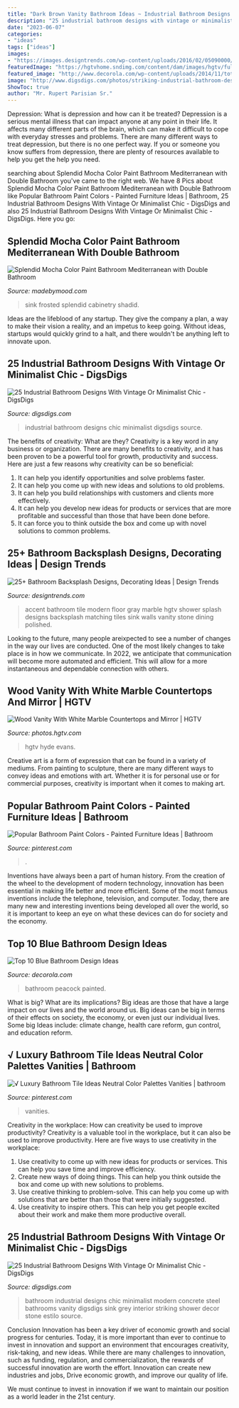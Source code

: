 ```yaml
---
title: "Dark Brown Vanity Bathroom Ideas ~ Industrial Bathroom Designs Chic Minimalist Digsdigs Source"
description: "25 industrial bathroom designs with vintage or minimalist chic"
date: "2023-06-07"
categories:
- "ideas"
tags: ["ideas"]
images:
- "https://images.designtrends.com/wp-content/uploads/2016/02/05090000/Blue-Tile-Accent-Wall-Modern-Bathroom-splash.jpeg"
featuredImage: "https://hgtvhome.sndimg.com/content/dam/images/hgtv/fullset/2015/1/30/0/Hyde-Evans-Design_Discovery-Park_Master-Bath-Vanity.jpg.rend.hgtvcom.966.1288.suffix/1422641381137.jpeg"
featured_image: "http://www.decorola.com/wp-content/uploads/2014/11/totally-blue-cute-bathroom.jpg"
image: "http://www.digsdigs.com/photos/striking-industrial-bathroom-designs-25.jpg"
ShowToc: true
author: "Mr. Rupert Parisian Sr."
---
```



Depression: What is depression and how can it be treated?
Depression is a serious mental illness that can impact anyone at any point in their life. It affects many different parts of the brain, which can make it difficult to cope with everyday stresses and problems. There are many different ways to treat depression, but there is no one perfect way. If you or someone you know suffers from depression, there are plenty of resources available to help you get the help you need.

	

		
searching about Splendid Mocha Color Paint Bathroom Mediterranean with Double Bathroom you've came to the right web. We have 8 Pics about Splendid Mocha Color Paint Bathroom Mediterranean with Double Bathroom like Popular Bathroom Paint Colors - Painted Furniture Ideas | Bathroom, 25 Industrial Bathroom Designs With Vintage Or Minimalist Chic - DigsDigs and also 25 Industrial Bathroom Designs With Vintage Or Minimalist Chic - DigsDigs. Here you go:
		
    
## Splendid Mocha Color Paint Bathroom Mediterranean With Double Bathroom

<img loading=lazy src="https://madebymood.com/wp-content/uploads/2020/01/Splendid-Mocha-Color-Paint-Bathroom-Mediterranean-With-Frosted-Glass-Window-And-Wood-Cabinet-Arched.jpg" onerror="this.onerror=null;this.src='https://tse4.mm.bing.net/th?id=OIP.UgreabvZptlJOn3NowhlGQHaLH&amp;pid=15.1';" alt="Splendid Mocha Color Paint Bathroom Mediterranean with Double Bathroom">

_Source: madebymood.com_

>sink frosted splendid cabinetry shadid. 

	

Ideas are the lifeblood of any startup. They give the company a plan, a way to make their vision a reality, and an impetus to keep going. Without ideas, startups would quickly grind to a halt, and there wouldn't be anything left to innovate upon.

    
## 25 Industrial Bathroom Designs With Vintage Or Minimalist Chic - DigsDigs

<img loading=lazy src="http://www.digsdigs.com/photos/striking-industrial-bathroom-designs-25.jpg" onerror="this.onerror=null;this.src='https://tse1.mm.bing.net/th?id=OIP.B0fN0g9fs3P-pmISf_WvFwHaNK&amp;pid=15.1';" alt="25 Industrial Bathroom Designs With Vintage Or Minimalist Chic - DigsDigs">

_Source: digsdigs.com_

>industrial bathroom designs chic minimalist digsdigs source. 

	

The benefits of creativity: What are they?
Creativity is a key word in any business or organization. There are many benefits to creativity, and it has been proven to be a powerful tool for growth, productivity and success. Here are just a few reasons why creativity can be so beneficial: 
1. It can help you identify opportunities and solve problems faster.
2. It can help you come up with new ideas and solutions to old problems.
3. It can help you build relationships with customers and clients more effectively. 
4. It can help you develop new ideas for products or services that are more profitable and successful than those that have been done before. 
5. It can force you to think outside the box and come up with novel solutions to common problems.

    
## 25+ Bathroom Backsplash Designs, Decorating Ideas | Design Trends

<img loading=lazy src="https://images.designtrends.com/wp-content/uploads/2016/02/05090000/Blue-Tile-Accent-Wall-Modern-Bathroom-splash.jpeg" onerror="this.onerror=null;this.src='https://tse4.mm.bing.net/th?id=OIP.QSadvjQeq7CZzYSuQyF65wHaLH&amp;pid=15.1';" alt="25+ Bathroom Backsplash Designs, Decorating Ideas | Design Trends">

_Source: designtrends.com_

>accent bathroom tile modern floor gray marble hgtv shower splash designs backsplash matching tiles sink walls vanity stone dining polished. 

	

Looking to the future, many people areixpected to see a number of changes in the way our lives are conducted. One of the most likely changes to take place is in how we communicate. In 2022, we anticipate that communication will become more automated and efficient. This will allow for a more instantaneous and dependable connection with others.

    
## Wood Vanity With White Marble Countertops And Mirror | HGTV

<img loading=lazy src="https://hgtvhome.sndimg.com/content/dam/images/hgtv/fullset/2015/1/30/0/Hyde-Evans-Design_Discovery-Park_Master-Bath-Vanity.jpg.rend.hgtvcom.966.1288.suffix/1422641381137.jpeg" onerror="this.onerror=null;this.src='https://tse4.mm.bing.net/th?id=OIP.B8fC93dcEovTdPvPNHmlKQHaJ4&amp;pid=15.1';" alt="Wood Vanity With White Marble Countertops and Mirror | HGTV">

_Source: photos.hgtv.com_

>hgtv hyde evans. 

	

Creative art is a form of expression that can be found in a variety of mediums. From painting to sculpture, there are many different ways to convey ideas and emotions with art. Whether it is for personal use or for commercial purposes, creativity is important when it comes to making art.

    
## Popular Bathroom Paint Colors - Painted Furniture Ideas | Bathroom

<img loading=lazy src="https://i.pinimg.com/736x/35/dd/ff/35ddff5815e920cdb950f75a1cad2c72.jpg" onerror="this.onerror=null;this.src='https://tse4.mm.bing.net/th?id=OIP.zQYO2YYxFeQS3yyoisQNjwHaLH&amp;pid=15.1';" alt="Popular Bathroom Paint Colors - Painted Furniture Ideas | Bathroom">

_Source: pinterest.com_

>. 

	

Inventions have always been a part of human history. From the creation of the wheel to the development of modern technology, innovation has been essential in making life better and more efficient. Some of the most famous inventions include the telephone, television, and computer. Today, there are many new and interesting inventions being developed all over the world, so it is important to keep an eye on what these devices can do for society and the economy.

    
## Top 10 Blue Bathroom Design Ideas

<img loading=lazy src="http://www.decorola.com/wp-content/uploads/2014/11/totally-blue-cute-bathroom.jpg" onerror="this.onerror=null;this.src='https://tse1.mm.bing.net/th?id=OIP.ftO3jY8ZjvRp1qD3bNbO-QAAAA&amp;pid=15.1';" alt="Top 10 Blue Bathroom Design Ideas">

_Source: decorola.com_

>bathroom peacock painted. 

	

What is big? What are its implications?
Big ideas are those that have a large impact on our lives and the world around us. Big ideas can be big in terms of their effects on society, the economy, or even just our individual lives. Some big Ideas include: climate change, health care reform, gun control, and education reform.

    
## √ Luxury Bathroom Tile Ideas Neutral Color Palettes Vanities | Bathroom

<img loading=lazy src="https://i.pinimg.com/736x/e8/fa/c5/e8fac5525b22160211a7cd278e732028.jpg" onerror="this.onerror=null;this.src='https://tse2.mm.bing.net/th?id=OIP.lxsQ4mRcQOcpWABN-elHEQHaM-&amp;pid=15.1';" alt="√ Luxury Bathroom Tile Ideas Neutral Color Palettes Vanities | bathroom">

_Source: pinterest.com_

>vanities. 

	

Creativity in the workplace: How can creativity be used to improve productivity?
Creativity is a valuable tool in the workplace, but it can also be used to improve productivity. Here are five ways to use creativity in the workplace: 
1. Use creativity to come up with new ideas for products or services. This can help you save time and improve efficiency. 
2. Create new ways of doing things. This can help you think outside the box and come up with new solutions to problems. 
3. Use creative thinking to problem-solve. This can help you come up with solutions that are better than those that were initially suggested. 
4. Use creativity to inspire others. This can help you get people excited about their work and make them more productive overall. 

    
## 25 Industrial Bathroom Designs With Vintage Or Minimalist Chic - DigsDigs

<img loading=lazy src="http://www.digsdigs.com/photos/striking-industrial-bathroom-designs-23-554x791.jpg" onerror="this.onerror=null;this.src='https://tse1.mm.bing.net/th?id=OIP.E3qR3jEn_GJg6KyRTJcP2QHaKk&amp;pid=15.1';" alt="25 Industrial Bathroom Designs With Vintage Or Minimalist Chic - DigsDigs">

_Source: digsdigs.com_

>bathroom industrial designs chic minimalist modern concrete steel bathrooms vanity digsdigs sink grey interior striking shower decor stone estilo source. 

	

Conclusion
Innovation has been a key driver of economic growth and social progress for centuries. Today, it is more important than ever to continue to invest in innovation and support an environment that encourages creativity, risk-taking, and new ideas.
While there are many challenges to innovation, such as funding, regulation, and commercialization, the rewards of successful innovation are worth the effort. Innovation can create new industries and jobs, Drive economic growth, and improve our quality of life.

We must continue to invest in innovation if we want to maintain our position as a world leader in the 21st century.

